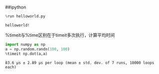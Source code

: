 
##ipython

```python
%run helloworld.py
```

    helloworld!
    

%timeit与%time区别在于timeit多次执行，计算平均时间


```python
import numpy as np
a = np.random.randn(100, 100)
%timeit np.dot(a,a)
```

    83.6 µs ± 2.89 µs per loop (mean ± std. dev. of 7 runs, 10000 loops each)
    

